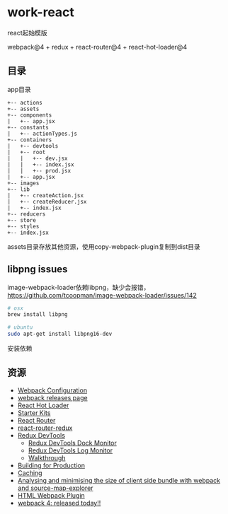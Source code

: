 # work-react

react起始模版

webpack@4 + redux + react-router@4 + react-hot-loader@4

## 目录
app目录

~~~
+-- actions
+-- assets
+-- components
|   +-- app.jsx
+-- constants
|   +-- actionTypes.js
+-- containers
|   +-- devtools
|   +-- root
|   |   +-- dev.jsx
|   |   +-- index.jsx
|   |   +-- prod.jsx
|   +-- app.jsx
+-- images
+-- lib
|   +-- createAction.jsx
|   +-- createReducer.jsx
|   +-- index.jsx
+-- reducers
+-- store
+-- styles
+-- index.jsx
~~~
assets目录存放其他资源，使用copy-webpack-plugin复制到dist目录

## libpng issues
image-webpack-loader依赖libpng，缺少会报错，<https://github.com/tcoopman/image-webpack-loader/issues/142>

~~~bash
# osx
brew install libpng

# ubuntu
sudo apt-get install libpng16-dev
~~~
安装依赖

## 资源
+ [Webpack Configuration](https://webpack.js.org/configuration/ "Webpack Configuration")
+ [webpack releases page](https://github.com/webpack/webpack/releases "webpack releases page")
+ [React Hot Loader](https://github.com/gaearon/react-hot-loader/tree/next "React Hot Loader")
+ [Starter Kits](https://github.com/gaearon/react-hot-loader/tree/master/docs#starter-kits "Starter Kits")
+ [React Router](https://github.com/ReactTraining/react-router "React Router")
+ [react-router-redux](https://github.com/ReactTraining/react-router/tree/master/packages/react-router-redux "react-router-redux")
+ [Redux DevTools](https://github.com/gaearon/redux-devtools "Redux DevTools")
  + [Redux DevTools Dock Monitor](https://github.com/gaearon/redux-devtools-dock-monitor "Redux DevTools Dock Monitor")
  + [Redux DevTools Log Monitor](https://github.com/gaearon/redux-devtools-log-monitor "Redux DevTools Log Monitor")
  + [Walkthrough](https://github.com/gaearon/redux-devtools/blob/master/docs/Walkthrough.md "Walkthrough")
+ [Building for Production](https://webpack.js.org/guides/production-build/ "Building for Production")
+ [Caching](https://webpack.js.org/guides/caching/ "Caching")
+ [Analysing and minimising the size of client side bundle with webpack and source-map-explorer](https://medium.com/@nimgrg/analysing-and-minimising-the-size-of-client-side-bundle-with-webpack-and-source-map-explorer-41096559beca "Analysing and minimising the size of client side bundle with webpack and source-map-explorer")
+ [HTML Webpack Plugin](https://github.com/jantimon/html-webpack-plugin "HTML Webpack Plugin")
+ [webpack 4: released today!!](https://medium.com/webpack/webpack-4-released-today-6cdb994702d4 "webpack 4: released today!!")
